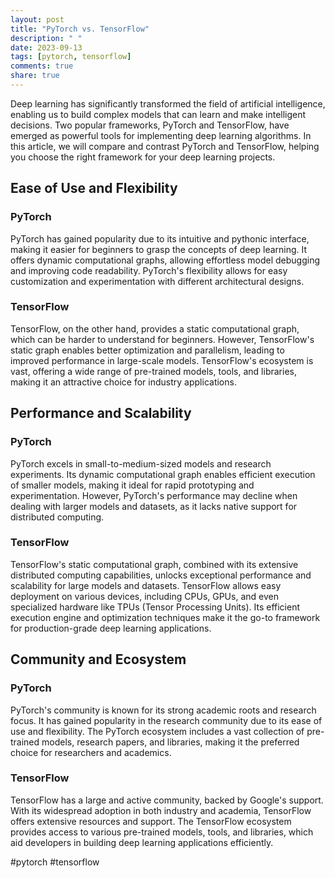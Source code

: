 ```yaml
---
layout: post
title: "PyTorch vs. TensorFlow"
description: " "
date: 2023-09-13
tags: [pytorch, tensorflow]
comments: true
share: true
---
```


Deep learning has significantly transformed the field of artificial intelligence, enabling us to build complex models that can learn and make intelligent decisions. Two popular frameworks, PyTorch and TensorFlow, have emerged as powerful tools for implementing deep learning algorithms. In this article, we will compare and contrast PyTorch and TensorFlow, helping you choose the right framework for your deep learning projects.

## Ease of Use and Flexibility

### PyTorch
PyTorch has gained popularity due to its intuitive and pythonic interface, making it easier for beginners to grasp the concepts of deep learning. It offers dynamic computational graphs, allowing effortless model debugging and improving code readability. PyTorch's flexibility allows for easy customization and experimentation with different architectural designs.

### TensorFlow
TensorFlow, on the other hand, provides a static computational graph, which can be harder to understand for beginners. However, TensorFlow's static graph enables better optimization and parallelism, leading to improved performance in large-scale models. TensorFlow's ecosystem is vast, offering a wide range of pre-trained models, tools, and libraries, making it an attractive choice for industry applications.

## Performance and Scalability

### PyTorch
PyTorch excels in small-to-medium-sized models and research experiments. Its dynamic computational graph enables efficient execution of smaller models, making it ideal for rapid prototyping and experimentation. However, PyTorch's performance may decline when dealing with larger models and datasets, as it lacks native support for distributed computing.

### TensorFlow
TensorFlow's static computational graph, combined with its extensive distributed computing capabilities, unlocks exceptional performance and scalability for large models and datasets. TensorFlow allows easy deployment on various devices, including CPUs, GPUs, and even specialized hardware like TPUs (Tensor Processing Units). Its efficient execution engine and optimization techniques make it the go-to framework for production-grade deep learning applications.

## Community and Ecosystem

### PyTorch
PyTorch's community is known for its strong academic roots and research focus. It has gained popularity in the research community due to its ease of use and flexibility. The PyTorch ecosystem includes a vast collection of pre-trained models, research papers, and libraries, making it the preferred choice for researchers and academics.

### TensorFlow
TensorFlow has a large and active community, backed by Google's support. With its widespread adoption in both industry and academia, TensorFlow offers extensive resources and support. The TensorFlow ecosystem provides access to various pre-trained models, tools, and libraries, which aid developers in building deep learning applications efficiently.

#pytorch #tensorflow
